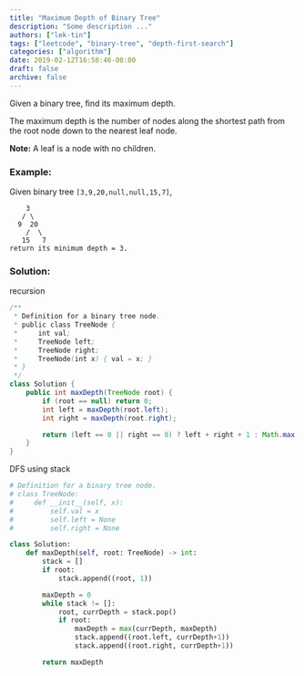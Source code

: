 ```yaml
---
title: "Maximum Depth of Binary Tree"
description: "Some description ..."
authors: ["lek-tin"]
tags: ["leetcode", "binary-tree", "depth-first-search"]
categories: ["algorithm"]
date: 2019-02-12T16:58:46-08:00
draft: false
archive: false
---
```

Given a binary tree, find its maximum depth.

The maximum depth is the number of nodes along the shortest path from the root node down to the nearest leaf node.

**Note:** A leaf is a node with no children.

### Example:

Given binary tree `[3,9,20,null,null,15,7]`,
```
    3
   / \
  9  20
    /  \
   15   7
return its minimum depth = 3.
```

### Solution:
recursion
```java
/**
 * Definition for a binary tree node.
 * public class TreeNode {
 *     int val;
 *     TreeNode left;
 *     TreeNode right;
 *     TreeNode(int x) { val = x; }
 * }
 */
class Solution {
    public int maxDepth(TreeNode root) {
        if (root == null) return 0;
        int left = maxDepth(root.left);
        int right = maxDepth(root.right);

        return (left == 0 || right == 0) ? left + right + 1 : Math.max(left, right) + 1;
    }
}
```
DFS using stack
```python
# Definition for a binary tree node.
# class TreeNode:
#     def __init__(self, x):
#         self.val = x
#         self.left = None
#         self.right = None

class Solution:
    def maxDepth(self, root: TreeNode) -> int:
        stack = []
        if root:
            stack.append((root, 1))

        maxDepth = 0
        while stack != []:
            root, currDepth = stack.pop()
            if root:
                maxDepth = max(currDepth, maxDepth)
                stack.append((root.left, currDepth+1))
                stack.append((root.right, currDepth+1))

        return maxDepth
```